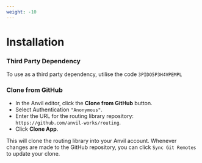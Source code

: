 ```yaml
---
weight: -10
---
```


# Installation

### Third Party Dependency

To use as a third party dependency, utilise the code `3PIDO5P3H4VPEMPL`

### Clone from GitHub

- In the Anvil editor, click the **Clone from GitHub** button.
- Select Authentication `"Anonymous"`.
- Enter the URL for the routing library repository: `https://github.com/anvil-works/routing`.
- Click **Clone App**.

This will clone the routing library into your Anvil account.
Whenever changes are made to the GitHub repository, you can click `Sync Git Remotes` to update your clone.
